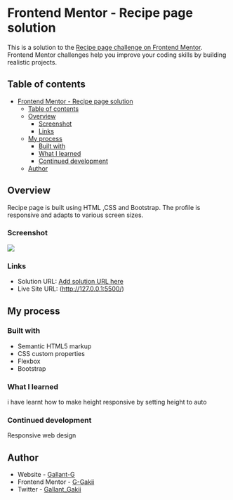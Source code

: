 # Frontend Mentor - Recipe page solution

This is a solution to the [Recipe page challenge on Frontend Mentor](https://www.frontendmentor.io/challenges/recipe-page-KiTsR8QQKm). Frontend Mentor challenges help you improve your coding skills by building realistic projects. 

## Table of contents

- [Frontend Mentor - Recipe page solution](#frontend-mentor---recipe-page-solution)
  - [Table of contents](#table-of-contents)
  - [Overview](#overview)
    - [Screenshot](#screenshot)
    - [Links](#links)
  - [My process](#my-process)
    - [Built with](#built-with)
    - [What I learned](#what-i-learned)
    - [Continued development](#continued-development)
  - [Author](#author)


## Overview
Recipe page is built using HTML ,CSS and Bootstrap. The profile is responsive and adapts to various screen sizes.

### Screenshot

![](./screenshot.jpg)



### Links

- Solution URL: [Add solution URL here](https://your-solution-url.com)
- Live Site URL: (http://127.0.0.1:5500/)

## My process

### Built with

- Semantic HTML5 markup
- CSS custom properties
- Flexbox
- Bootstrap



### What I learned

i have learnt how to make height responsive by setting height to auto


### Continued development

Responsive web design



## Author

- Website - [Gallant-G](https://www.your-site.com)
- Frontend Mentor - [G-Gakii](https://www.frontendmentor.io/profile/yourusername)
- Twitter - [Gallant_Gakii](https://www.twitter.com/yourusername)

